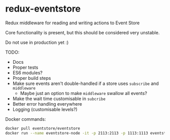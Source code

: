 # redux-eventstore
Redux middleware for reading and writing actions to Event Store

Core functionality is present, but this should be considered very unstable.

Do not use in production yet :)

TODO:
 - Docs
 - Proper tests
 - ES6 modules?
 - Proper build steps
 - Make sure events aren't double-handled if a store uses `subscribe` and `middleware`
    - Maybe just an option to make `middleware` swallow all events?
 - Make the wait time customisable in `subcribe`
 - Better error handling everywhere
 - Logging (customisable levels?)

Docker commands:

```sh
docker pull eventstore/eventstore
docker run --name eventstore-node -it -p 2113:2113 -p 1113:1113 eventstore/eventstore
```
